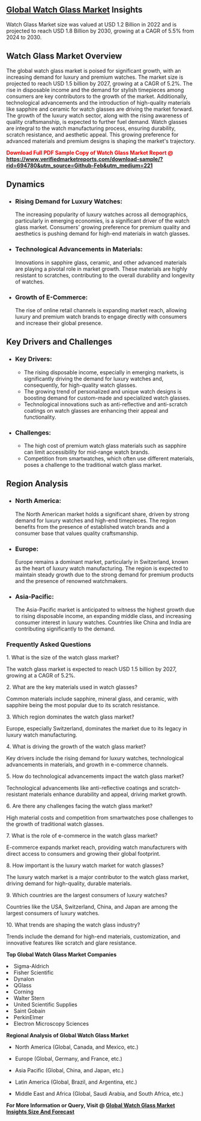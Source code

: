 <h2><a href="https://www.verifiedmarketreports.com/download-sample/?rid=694780&amp;utm_source=Github&amp;utm_medium=221" target="_blank">Global Watch Glass Market</a> Insights</h2><p>Watch Glass Market size was valued at USD 1.2 Billion in 2022 and is projected to reach USD 1.8 Billion by 2030, growing at a CAGR of 5.5% from 2024 to 2030.</p><p> <h2>Watch Glass Market Overview</h2> <p>The global watch glass market is poised for significant growth, with an increasing demand for luxury and premium watches. The market size is projected to reach USD 1.5 billion by 2027, growing at a CAGR of 5.2%. The rise in disposable income and the demand for stylish timepieces among consumers are key contributors to the growth of the market. Additionally, technological advancements and the introduction of high-quality materials like sapphire and ceramic for watch glasses are driving the market forward. The growth of the luxury watch sector, along with the rising awareness of quality craftsmanship, is expected to further fuel demand. Watch glasses are integral to the watch manufacturing process, ensuring durability, scratch resistance, and aesthetic appeal. This growing preference for advanced materials and premium designs is shaping the market's trajectory.</p> <p><strong><p><span class=""><span style="color: #ff0000;"><strong>Download Full PDF Sample Copy of Watch Glass Market Report</strong> @ </span><a href="https://www.verifiedmarketreports.com/download-sample/?rid=694780&amp;utm_source=Github-Feb&amp;utm_medium=221" target="_blank">https://www.verifiedmarketreports.com/download-sample/?rid=694780&amp;utm_source=Github-Feb&amp;utm_medium=221</a></span></p></strong></p> <h2>Dynamics</h2> <ul> <li><h3>Rising Demand for Luxury Watches:</h3> The increasing popularity of luxury watches across all demographics, particularly in emerging economies, is a significant driver of the watch glass market. Consumers' growing preference for premium quality and aesthetics is pushing demand for high-end materials in watch glasses.</li> <li><h3>Technological Advancements in Materials:</h3> Innovations in sapphire glass, ceramic, and other advanced materials are playing a pivotal role in market growth. These materials are highly resistant to scratches, contributing to the overall durability and longevity of watches.</li> <li><h3>Growth of E-Commerce:</h3> The rise of online retail channels is expanding market reach, allowing luxury and premium watch brands to engage directly with consumers and increase their global presence.</li> </ul> <h2>Key Drivers and Challenges</h2> <ul> <li><h3>Key Drivers:</h3> <ul> <li>The rising disposable income, especially in emerging markets, is significantly driving the demand for luxury watches and, consequently, for high-quality watch glasses.</li> <li>The growing trend of personalized and unique watch designs is boosting demand for custom-made and specialized watch glasses.</li> <li>Technological innovations such as anti-reflective and anti-scratch coatings on watch glasses are enhancing their appeal and functionality.</li> </ul> </li> <li><h3>Challenges:</h3> <ul> <li>The high cost of premium watch glass materials such as sapphire can limit accessibility for mid-range watch brands.</li> <li>Competition from smartwatches, which often use different materials, poses a challenge to the traditional watch glass market.</li> </ul> </li> </ul> <h2>Region Analysis</h2> <ul> <li><h3>North America:</h3> The North American market holds a significant share, driven by strong demand for luxury watches and high-end timepieces. The region benefits from the presence of established watch brands and a consumer base that values quality craftsmanship.</li> <li><h3>Europe:</h3> Europe remains a dominant market, particularly in Switzerland, known as the heart of luxury watch manufacturing. The region is expected to maintain steady growth due to the strong demand for premium products and the presence of renowned watchmakers.</li> <li><h3>Asia-Pacific:</h3> The Asia-Pacific market is anticipated to witness the highest growth due to rising disposable income, an expanding middle class, and increasing consumer interest in luxury watches. Countries like China and India are contributing significantly to the demand.</li> </ul> <h3>Frequently Asked Questions</h3> <p>1. What is the size of the watch glass market? </p> <p>The watch glass market is expected to reach USD 1.5 billion by 2027, growing at a CAGR of 5.2%.</p> <p>2. What are the key materials used in watch glasses?</p> <p>Common materials include sapphire, mineral glass, and ceramic, with sapphire being the most popular due to its scratch resistance.</p> <p>3. Which region dominates the watch glass market?</p> <p>Europe, especially Switzerland, dominates the market due to its legacy in luxury watch manufacturing.</p> <p>4. What is driving the growth of the watch glass market?</p> <p>Key drivers include the rising demand for luxury watches, technological advancements in materials, and growth in e-commerce channels.</p> <p>5. How do technological advancements impact the watch glass market?</p> <p>Technological advancements like anti-reflective coatings and scratch-resistant materials enhance durability and appeal, driving market growth.</p> <p>6. Are there any challenges facing the watch glass market?</p> <p>High material costs and competition from smartwatches pose challenges to the growth of traditional watch glasses.</p> <p>7. What is the role of e-commerce in the watch glass market?</p> <p>E-commerce expands market reach, providing watch manufacturers with direct access to consumers and growing their global footprint.</p> <p>8. How important is the luxury watch market for watch glasses?</p> <p>The luxury watch market is a major contributor to the watch glass market, driving demand for high-quality, durable materials.</p> <p>9. Which countries are the largest consumers of luxury watches?</p> <p>Countries like the USA, Switzerland, China, and Japan are among the largest consumers of luxury watches.</p> <p>10. What trends are shaping the watch glass industry?</p> <p>Trends include the demand for high-end materials, customization, and innovative features like scratch and glare resistance.</p> </p><p><strong>Top Global Watch Glass Market Companies</strong></p><div data-test-id=""><p><li>Sigma-Aldrich</li><li> Fisher Scientific</li><li> Dynalon</li><li> QGlass</li><li> Corning</li><li> Walter Stern</li><li> United Scientific Supplies</li><li> Saint Gobain</li><li> PerkinElmer</li><li> Electron Microscopy Sciences</li></p><div><strong>Regional Analysis of&nbsp;Global Watch Glass Market</strong></div><ul><li dir="ltr"><p dir="ltr">North America&nbsp;(Global, Canada, and Mexico, etc.)</p></li><li dir="ltr"><p dir="ltr">Europe (Global, Germany, and France, etc.)</p></li><li dir="ltr"><p dir="ltr">Asia Pacific&nbsp;(Global, China, and Japan, etc.)</p></li><li dir="ltr"><p dir="ltr">Latin America&nbsp;(Global, Brazil, and Argentina, etc.)</p></li><li dir="ltr">Middle East and Africa&nbsp;(Global, Saudi Arabia, and South Africa, etc.)</li></ul><p><strong>For More Information or Query, Visit @&nbsp;</strong><strong><a href="https://www.verifiedmarketreports.com/product/watch-glass-market/?utm_source=Github&amp;utm_medium=221" target="_blank">Global Watch Glass Market Insights Size And Forecast</a></strong></p></div>
